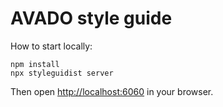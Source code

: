 # AVADO style guide

How to start locally:

```
npm install
npx styleguidist server
```

Then open [http://localhost:6060](http://localhost:6060) in your browser.
